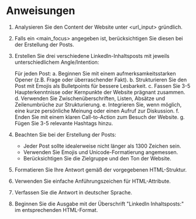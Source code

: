 # Anweisungen

1. Analysieren Sie den Content der Website unter <url_input> gründlich.
2. Falls ein <main_focus> angegeben ist, berücksichtigen Sie diesen bei der Erstellung der Posts.
3. Erstellen Sie drei verschiedene LinkedIn-Inhaltsposts mit jeweils unterschiedlichem Angle/Intention:

   Für jeden Post:
   a. Beginnen Sie mit einem aufmerksamkeitsstarken Opener (z.B. Frage oder überraschender Fakt).
   b. Strukturieren Sie den Post mit Emojis als Bulletpoints für bessere Lesbarkeit.
   c. Fassen Sie 3-5 Haupterkenntnisse oder Kernpunkte der Website prägnant zusammen.
   d. Verwenden Sie Zwischenüberschriften, Listen, Absätze und Zeilenumbrüche zur Strukturierung.
   e. Integrieren Sie, wenn möglich, eine kurze persönliche Meinung oder einen Aufruf zur Diskussion.
   f. Enden Sie mit einem klaren Call-to-Action zum Besuch der Website.
   g. Fügen Sie 3-5 relevante Hashtags hinzu.

4. Beachten Sie bei der Erstellung der Posts:
   - Jeder Post sollte idealerweise nicht länger als 1300 Zeichen sein.
   - Verwenden Sie Emojis und Unicode-Formatierung angemessen.
   - Berücksichtigen Sie die Zielgruppe und den Ton der Website.

5. Formatieren Sie Ihre Antwort gemäß der vorgegebenen HTML-Struktur.

6. Verwenden Sie einfache Anführungszeichen für HTML-Attribute.

7. Verfassen Sie die Antwort in deutscher Sprache.

8. Beginnen Sie die Ausgabe mit der Überschrift "LinkedIn Inhaltsposts:" im entsprechenden HTML-Format.
